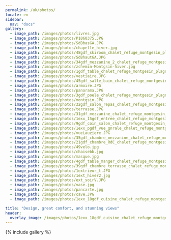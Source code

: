 ```yaml
---
permalink: /uk/photos/
locale: en
sidebar:
  nav: "docs"
gallery:
  - image_path: /images/photos/livres.jpg
  - image_path: /images/photos/P1060375.JPG
  - image_path: /images/photos/SdBbasGA.JPG
  - image_path: /images/photos/chapelle_hiver.jpg
  - image_path: /images/photos/48gdf_skiroom_chalet_refuge_montgesin_plagne.jpg
  - image_path: /images/photos/SdBhautGA.JPG
  - image_path: /images/photos/34gdf_mezzanine_2_chalet_refuge_montgesin_plagne.jpg
  - image_path: /images/photos/zchemin-Montgsin-hiver.jpg
  - image_path: /images/photos/1gdf_table_chalet_refuge_montgesin_plagne.jpg
  - image_path: /images/photos/vestiaire.JPG
  - image_path: /images/photos/45gdf_salle_bain_chalet_refuge_montgesin_plagne.jpg
  - image_path: /images/photos/armoire.JPG
  - image_path: /images/photos/panorama.JPG
  - image_path: /images/photos/3gdf_poele_chalet_refuge_montgesin_plagne.jpg
  - image_path: /images/photos/montgsin.JPG
  - image_path: /images/photos/32gdf_salon_repas_chalet_refuge_montgesin_plagne.jpg
  - image_path: /images/photos/terrasse.JPG
  - image_path: /images/photos/31gdf_mezzanine_chalet_refuge_montgesin_plagne.jpg
  - image_path: /images/photos/1exx_15gdf_entree_chalet_refuge_montgesin_plagne.jpg
  - image_path: /images/photos/9gdf_coin_salon_chalet_refuge_montgesin_plagne.jpg
  - image_path: /images/photos/1exx_pgdf_vue_gnrale_chalet_refuge_montgesin_Plagne.jpg
  - image_path: /images/photos/vueLauziere.JPG
  - image_path: /images/photos/35gdf_chambre_mezzanine_chalet_refuge_montgesin_plagne.jpg
  - image_path: /images/photos/21gdf_chambre_RdC_chalet_refuge_montgesin_plagne.jpg
  - image_path: /images/photos/49velo.jpg
  - image_path: /images/photos/chaisebb.jpg
  - image_path: /images/photos/masque.jpg
  - image_path: /images/photos/4gdf_table_manger_chalet_refuge_montgesin_plagne.jpg
  - image_path: /images/photos/39gdf_chambre_terrasse_chalet_refuge_montgesin_plagne.jpg
  - image_path: /images/photos/1extrieur_t.JPG
  - image_path: /images/photos/1ext_hiver2.jpg
  - image_path: /images/photos/ext_soirV.JPG
  - image_path: /images/photos/vase.jpg
  - image_path: /images/photos/pancarte.jpg
  - image_path: /images/photos/cave.JPG
  - image_path: /images/photos/1exx_18gdf_cuisine_chalet_refuge_montgesin_plagne.jpg

title: "Design, great comfort, and stunning views"
header:
  overlay_image: /images/photos/1exx_18gdf_cuisine_chalet_refuge_montgesin_plagne.jpg
---
```


{% include gallery %}
